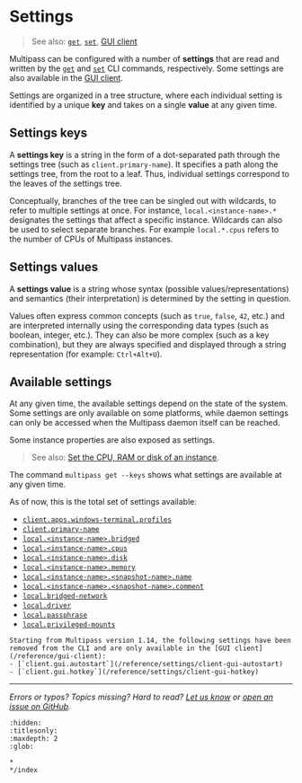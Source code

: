# Settings
> See also: [`get`](/reference/command-line-interface/get), [`set`](/reference/command-line-interface/set), [GUI client](/reference/gui-client)

Multipass can be configured with a number of **settings** that are read and written by the [`get`](/reference/command-line-interface/get) and [`set`](/reference/command-line-interface/set) CLI commands, respectively. Some settings are also available in the [GUI client](/reference/gui-client).

Settings are organized in a tree structure, where each individual setting is identified by a unique **key** and takes on a single **value** at any given time. 

## Settings keys

A **settings key** is a string in the form of a dot-separated path through the settings tree (such as `client.primary-name`). It specifies a path along the settings tree, from the root to a leaf. Thus, individual settings correspond to the leaves of the settings tree. 

Conceptually, branches of the tree can be singled out with wildcards, to refer to multiple settings at once. For instance, `local.<instance-name>.*` designates the settings that affect a specific instance. Wildcards can also be used to select separate branches. For example `local.*.cpus` refers to the number of CPUs of Multipass instances.

## Settings values

A **settings value** is a string whose syntax (possible values/representations) and semantics (their interpretation) is determined by the setting in question. 

Values often express common concepts (such as `true`, `false`, `42`, etc.) and are interpreted internally using the corresponding data types (such as boolean, integer, etc.). They can also be more complex (such as a key combination), but they are always specified and displayed through a string representation (for example: `Ctrl+Alt+U`).

## Available settings

At any given time, the available settings depend on the state of the system. Some settings are only available on some platforms, while daemon settings can only be accessed when the Multipass daemon itself can be reached. 

Some instance properties are also exposed as settings. 
> See also: [Set the CPU, RAM or disk of an instance](/t/28603#set-the-cpu-ram-or-disk-of-an-instance).

The command `multipass get --keys` shows what settings are available at any given time. 

As of now, this is the total set of settings available:

- [`client.apps.windows-terminal.profiles`](/reference/settings/client-apps-windows-terminal-profiles)
- [`client.primary-name`](/reference/settings/client-primary-name)
- [`local.<instance-name>.bridged`](/reference/settings/local-instance-name-bridged)
- [`local.<instance-name>.cpus`](/reference/settings/local-instance-name-cpus)
- [`local.<instance-name>.disk`](/reference/settings/local-instance-name-disk)
- [`local.<instance-name>.memory`](/reference/settings/local-instance-name-memory)
- [`local.<instance-name>.<snapshot-name>.name`](/reference/settings/local-instance-name-snapshot-name-name)
- [`local.<instance-name>.<snapshot-name>.comment`](/reference/settings/local-instance-name-snapshot-name-comment)
- [`local.bridged-network`](/reference/settings/local-bridged-network)
- [`local.driver`](/reference/settings/local-driver) 
- [`local.passphrase`](/reference/settings/local-passphrase) 
- [`local.privileged-mounts`](/reference/settings/local-privileged-mounts)

```{caution}
Starting from Multipass version 1.14, the following settings have been removed from the CLI and are only available in the [GUI client](/reference/gui-client):
- [`client.gui.autostart`](/reference/settings/client-gui-autostart) 
- [`client.gui.hotkey`](/reference/settings/client-gui-hotkey)
```

<!-- keeping the documentation pages for now, since not everyone will update their Multipass package immediately -->

---

 *Errors or typos? Topics missing? Hard to read? <a href="https://docs.google.com/forms/d/e/1FAIpQLSd0XZDU9sbOCiljceh3rO_rkp6vazy2ZsIWgx4gsvl_Sec4Ig/viewform?usp=pp_url&entry.317501128=https://multipass.run/docs/settings-explanation" target="_blank">Let us know</a> or <a href="https://github.com/canonical/multipass/issues/new/choose" target="_blank">open an issue on GitHub</a>.*


```{toctree}
:hidden:
:titlesonly:
:maxdepth: 2
:glob:

*
*/index
